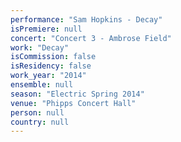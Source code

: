 ```yaml
---
performance: "Sam Hopkins - Decay"
isPremiere: null
concert: "Concert 3 - Ambrose Field"
work: "Decay"
isCommission: false
isResidency: false
work_year: "2014"
ensemble: null
season: "Electric Spring 2014"
venue: "Phipps Concert Hall"
person: null
country: null
---
```


